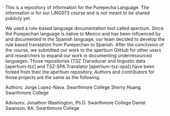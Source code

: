 This is a repository of information for the Purepecha Language. The information is for our LING073 course and is not meant to be shared publicly yet.

We used a rule-based language documentation tool called apertium. Since the Purepechan language is native to Mexico and has been influenced by and documented in the Spanish language, our team decided to develop the rule based translation from Purepechan to Spanish. After the conclusion of the course, we submitted our work to the apertium GitHub for other users and researchers to expand our work in documenting underresourced languages. Those repositories (TSZ Transducer and lingustic data [apertium-tsz] and TSZ-SPA Translator [apertium-tsz-spa]) have been forked from their the apertium repository. Authors and contributors for those projects are the same as the following.

Authors:
Jorge Lopez-Nava. Swarthmore College
Sherry Huang. Swarthmore College

Advisors:
Jonathon Washington, Ph.D. Swarthmore College
Daniel Swanson, BA. Swarthmore College
